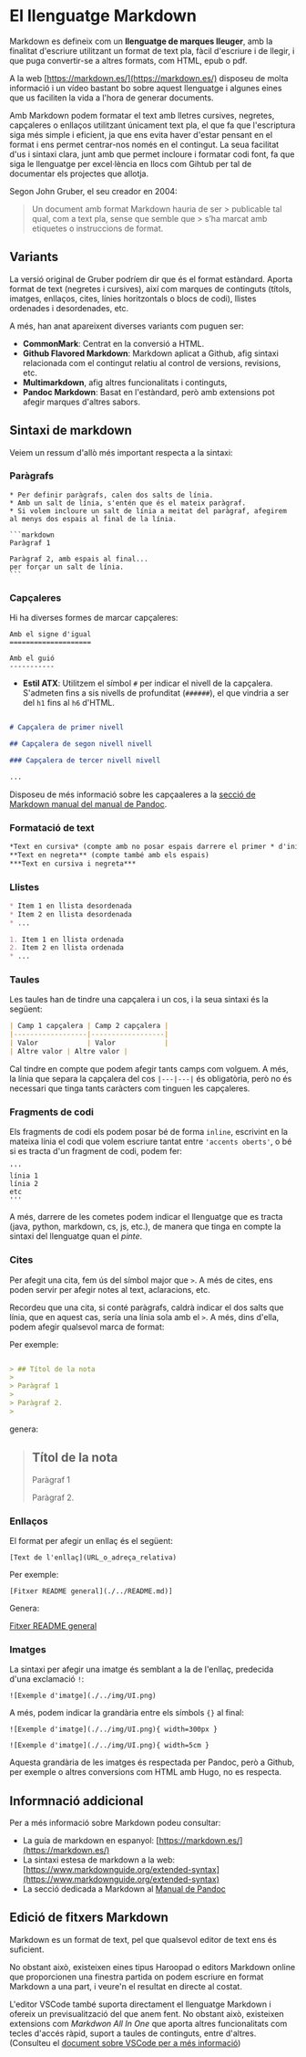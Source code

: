 # El llenguatge Markdown

Markdown es defineix com un **llenguatge de marques lleuger**, amb la finalitat d'escriure utilitzant un format de text pla, fàcil d'escriure i de llegir, i que puga convertir-se a altres formats, com HTML, epub o pdf.

A la web [https://markdown.es/](https://markdown.es/) disposeu de molta informació i un vídeo bastant bo sobre aquest llenguatge i algunes eines que us faciliten la vida a l'hora de generar documents.

Amb Markdown podem formatar el text amb lletres cursives, negretes, capçaleres o enllaços utilitzant únicament text pla, el que fa que l'escriptura siga més simple i eficient, ja que ens evita haver d'estar pensant en el format i ens permet centrar-nos només en el contingut. La seua facilitat d'us i sintaxi clara, junt amb que permet incloure i formatar codi font, fa que siga le llenguatge per excel·lència en llocs com Gihtub per tal de documentar els projectes que allotja.

Segon John Gruber, el seu creador en 2004:

>
> Un document amb format Markdown hauria de ser > publicable tal qual, com a text pla, sense que semble que > s’ha marcat amb etiquetes o instruccions de format. 
>

## Variants

La versió original de Gruber podríem dir que és el format estàndard. Aporta format de text (negretes i cursives), així com marques de continguts (títols, imatges, enllaços, cites, línies horitzontals o blocs de codi), llistes ordenades i desordenades, etc.

A més, han anat apareixent diverses variants com puguen ser:

* **CommonMark**: Centrat en la conversió a HTML.
* **Github Flavored Markdown**: Markdown aplicat a Github, afig sintaxi relacionada com el contingut relatiu al control de versions, revisions, etc.
* **Multimarkdown**, afig altres funcionalitats i continguts,
* **Pandoc Markdown**: Basat en l'estàndard, però amb extensions pot afegir marques d'altres sabors. 

## Sintaxi de markdown

Veiem un ressum d'allò més important respecta a la sintaxi:

### Paràgrafs

    * Per definir paràgrafs, calen dos salts de línia.
    * Amb un salt de línia, s'entén que és el mateix paràgraf.
    * Si volem incloure un salt de línia a meitat del paràgraf, afegirem al menys dos espais al final de la línia.

    ```markdown
    Paràgraf 1

    Paràgraf 2, amb espais al final...  
    per forçar un salt de línia.
    ```    

### Capçaleres

Hi ha diverses formes de marcar capçaleres:

```
Amb el signe d'igual
====================

Amb el guió
-----------
```

* **Estil ATX**: Utilitzem el símbol `#` per indicar el nivell de la capçalera. S'admeten fins a sis nivells de profunditat (`######`), el que vindria a ser del `h1` fins al `h6` d'HTML.

```markdown

# Capçalera de primer nivell

## Capçalera de segon nivell nivell

### Capçalera de tercer nivell nivell

...

```

Disposeu de més informació sobre les capçaaleres a la [secció de Markdown manual del manual de Pandoc](https://pandoc.org/MANUAL.html#headings).

### Formatació de text

```markdown
*Text en cursiva* (compte amb no posar espais darrere el primer * d'inici o davant el * del final)
**Text en negreta** (compte també amb els espais)
***Text en cursiva i negreta***
```

### Llistes

```markdown
* Item 1 en llista desordenada
* Item 2 en llista desordenada
* ...
```

```markdown
1. Item 1 en llista ordenada
2. Item 2 en llista ordenada
* ...
```

### Taules

Les taules han de tindre una capçalera i un cos, i la seua sintaxi és la següent:

```markdown
| Camp 1 capçalera | Camp 2 capçalera |
|------------------|------------------|
| Valor            | Valor            |
| Altre valor | Altre valor |
```

Cal tindre en compte que podem afegir tants camps com volguem. A més, la línia que separa la capçalera del cos `|---|---|` és obligatòria, però no és necessari que tinga tants caràcters com tinguen les capçaleres.

### Fragments de codi

Els fragments de codi els podem posar bé de forma `inline`, escrivint en la mateixa línia el codi que volem escriure tantat entre `'accents oberts'`, o bé si es tracta d'un fragment de codi, podem fer:

```
'''
línia 1
línia 2
etc
'''
```

A més, darrere de les cometes podem indicar el llenguatge que es tracta (java, python, markdown, cs, js, etc.), de manera que tinga en compte la sintaxi del llenguatge quan el *pinte*.

### Cites

Per afegit una cita, fem ús del símbol major que `>`. A més de cites, ens poden servir per afegir notes al text, aclaracions, etc. 

Recordeu que una cita, si conté paràgrafs, caldrà indicar el dos salts que línia, que en aquest cas, sería una línia sola amb el `>`. A més, dins d'ella, podem afegir qualsevol marca de format:


Per exemple:

```markdown

> ## Títol de la nota
>
> Paràgraf 1
>
> Paràgraf 2.
>

```

genera:


> ## Títol de la nota
>
> Paràgraf 1
>
> Paràgraf 2.
>


### Enllaços

El format per afegir un enllaç és el següent:

```
[Text de l'enllaç](URL_o_adreça_relativa)
```

Per exemple:

```
[Fitxer README general](./../README.md)]
```

Genera:

[Fitxer README general](./../README.md)

### Imatges

La sintaxi per afegir una imatge és semblant a la de l'enllaç, predecida d'una exclamació `!`:

```
![Exemple d'imatge](./../img/UI.png)
```

A més, podem indicar la grandària entre els símbols `{}` al final:

```
![Exemple d'imatge](./../img/UI.png){ width=300px }
```

```
![Exemple d'imatge](./../img/UI.png){ width=5cm }
```

Aquesta grandària de les imatges és respectada per Pandoc, però a Github, per exemple o altres conversions com HTML amb Hugo, no es respecta.

## Informnació addicional

Per a més informació sobre Markdown podeu consultar:

* La guía de markdown en espanyol: [https://markdown.es/](https://markdown.es/) 
* La sintaxi estesa de markdown a la web: [https://www.markdownguide.org/extended-syntax](https://www.markdownguide.org/extended-syntax)
* La secció dedicada a Markdown al [Manual de Pandoc](https://pandoc.org/MANUAL.html#pandocs-markdown)


## Edició de fitxers Markdown

Markdown es un format de text, pel que qualsevol editor de text ens és suficient.

No obstant això, existeixen eines tipus Haroopad o editors Markdown online que proporcionen una finestra partida on podem escriure en format Markdown a una part, i veure'n el resultat en directe al costat.

L'editor VSCode també suporta directament el llenguatge Markdown i ofereix un previsualització del que anem fent. No obstant això, existeixen extensions com *Markdwon All In One* que aporta altres funcionalitats com tecles d'accés ràpid, suport a taules de continguts, entre d'altres. (Consulteu el [document sobre VSCode per a més informació](../VSCode.md))
